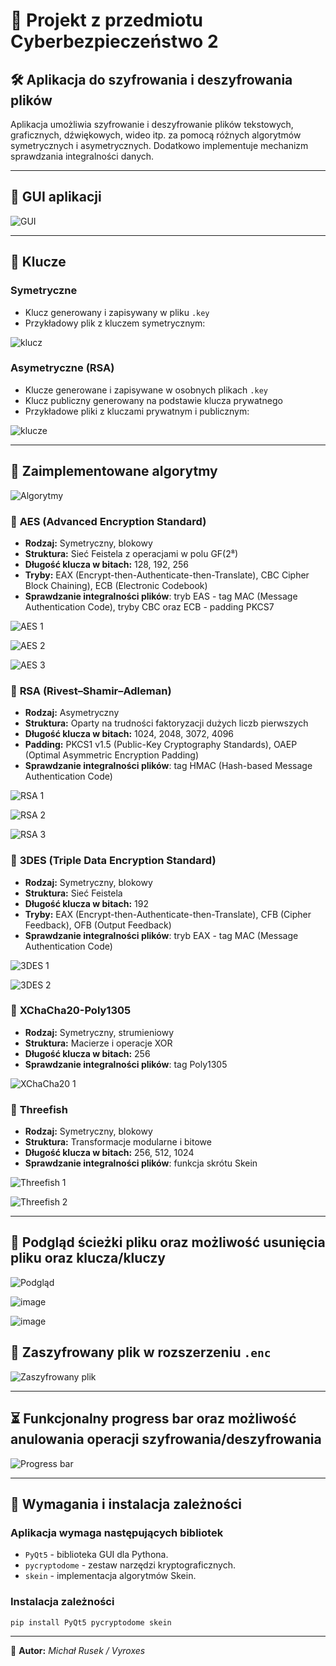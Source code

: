 # 🔐 Projekt z przedmiotu Cyberbezpieczeństwo 2

## 🛠 Aplikacja do szyfrowania i deszyfrowania plików

Aplikacja umożliwia szyfrowanie i deszyfrowanie plików tekstowych, graficznych, dźwiękowych, wideo itp. za pomocą różnych algorytmów symetrycznych i asymetrycznych. Dodatkowo implementuje mechanizm sprawdzania integralności danych.

---

## 🎨 GUI aplikacji

![GUI](https://github.com/user-attachments/assets/a0e696d4-9646-447c-8c6c-06f4e906de3b)

---

## 🔑 Klucze

### Symetryczne
- Klucz generowany i zapisywany w pliku `.key`
- Przykładowy plik z kluczem symetrycznym:

![klucz](https://github.com/user-attachments/assets/03c99485-6229-4b68-b61a-a9663e879722)


### Asymetryczne (RSA)
- Klucze generowane i zapisywane w osobnych plikach `.key`
- Klucz publiczny generowany na podstawie klucza prywatnego
- Przykładowe pliki z kluczami prywatnym i publicznym:

![klucze](https://github.com/user-attachments/assets/709d0929-bada-4982-961f-aec14899e5a8)

---

## 🔢 Zaimplementowane algorytmy

![Algorytmy](https://github.com/user-attachments/assets/5b04e1a5-d0ae-4c62-89e0-d8f56da48dd3)

### 🔹 **AES (Advanced Encryption Standard)**
- **Rodzaj:** Symetryczny, blokowy
- **Struktura:** Sieć Feistela z operacjami w polu GF(2⁸)
- **Długość klucza w bitach:** 128, 192, 256
- **Tryby:** EAX (Encrypt-then-Authenticate-then-Translate), CBC Cipher Block Chaining), ECB (Electronic Codebook)
- **Sprawdzanie integralności plików**: tryb EAS - tag MAC (Message Authentication Code), tryby CBC oraz ECB - padding PKCS7

![AES 1](https://github.com/user-attachments/assets/e886e708-3506-4e16-b7c6-256dd724c763)

![AES 2](https://github.com/user-attachments/assets/423ba5e0-4a6b-47a5-8b63-ab8d7e97babc)

![AES 3](https://github.com/user-attachments/assets/4885a943-6e9c-4c38-ae9b-03635532fa0d)

### 🔹 **RSA (Rivest–Shamir–Adleman)**
- **Rodzaj:** Asymetryczny
- **Struktura:** Oparty na trudności faktoryzacji dużych liczb pierwszych
- **Długość klucza w bitach:** 1024, 2048, 3072, 4096
- **Padding:** PKCS1 v1.5 (Public-Key Cryptography Standards), OAEP (Optimal Asymmetric Encryption Padding)
- **Sprawdzanie integralności plików**: tag HMAC (Hash-based Message Authentication Code)

![RSA 1](https://github.com/user-attachments/assets/c325fa2c-37d9-45f7-91a4-b41c30c13a28)

![RSA 2](https://github.com/user-attachments/assets/b206d97e-384d-4a46-acb8-515e39b01c3f)

![RSA 3](https://github.com/user-attachments/assets/5aa8efe8-f5fb-4827-8112-101f36380190)

### 🔹 **3DES (Triple Data Encryption Standard)**
- **Rodzaj:** Symetryczny, blokowy
- **Struktura:** Sieć Feistela
- **Długość klucza w bitach:** 192
- **Tryby:** EAX (Encrypt-then-Authenticate-then-Translate), CFB (Cipher Feedback), OFB (Output Feedback)
- **Sprawdzanie integralności plików**: tryb EAX - tag MAC (Message Authentication Code)

![3DES 1](https://github.com/user-attachments/assets/af48a252-52f1-4f31-8e93-870b5ebc7d9d)

![3DES 2](https://github.com/user-attachments/assets/c12f4715-42ce-4d88-997d-63e62cc89393)

### 🔹 **XChaCha20-Poly1305**
- **Rodzaj:** Symetryczny, strumieniowy
- **Struktura:** Macierze i operacje XOR
- **Długość klucza w bitach:** 256
- **Sprawdzanie integralności plików**: tag Poly1305

![XChaCha20 1](https://github.com/user-attachments/assets/506f0114-eda8-4273-8c11-c8408a6771ac)


### 🔹 **Threefish**
- **Rodzaj:** Symetryczny, blokowy
- **Struktura:** Transformacje modularne i bitowe
- **Długość klucza w bitach:** 256, 512, 1024
- **Sprawdzanie integralności plików**: funkcja skrótu Skein

![Threefish 1](https://github.com/user-attachments/assets/3e42f900-9449-45fa-89d4-31f072dbaef5)

![Threefish 2](https://github.com/user-attachments/assets/95ab525a-91a2-4b25-99df-c0881e2089e1)

---

## 📂 Podgląd ścieżki pliku oraz możliwość usunięcia pliku oraz klucza/kluczy

![Podgląd](https://github.com/user-attachments/assets/2d44b4db-6f1f-409f-b72d-72eb4d6e5d41)

![image](https://github.com/user-attachments/assets/89bd5752-d40e-4750-81e9-0e579e5ae402)

![image](https://github.com/user-attachments/assets/8643733a-6ad4-48b9-acb9-ac0f86dfd980)

## 🔏 Zaszyfrowany plik w rozszerzeniu `.enc`

![Zaszyfrowany plik](https://github.com/user-attachments/assets/016528f5-c610-40fa-bb58-e320fa2cbead)

---

## ⏳ Funkcjonalny **progress bar** oraz możliwość anulowania operacji szyfrowania/deszyfrowania

![Progress bar](https://github.com/user-attachments/assets/132bae2a-6cad-4667-ae75-bdb9a457ffdd)

---

## 🧰 Wymagania i instalacja zależności

### Aplikacja wymaga następujących bibliotek

- `PyQt5` - biblioteka GUI dla Pythona.
- `pycryptodome` - zestaw narzędzi kryptograficznych.
- `skein` - implementacja algorytmów Skein.


### Instalacja zależności
  ```bash
  pip install PyQt5 pycryptodome skein
  ```

---

📌 **Autor:** *Michał Rusek / Vyroxes*
